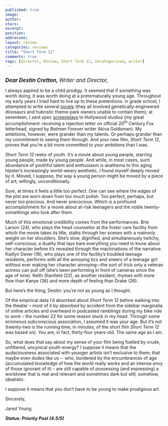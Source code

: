 ```yaml
---
published: true
image:
author: 
stars: 
excerpt: 
position: 
addressee: 
layout: review
categories: reviews
title: "Short Term 12"
comments: true
tags: [director, Review, Short Term 12, Uncategorized, writer]
---
```

<div><p><span class="full-image-block ssNonEditable"><span><a href="/letters/2013/10/8/short-term-12.html"><img src="http://static.squarespace.com/static/5005f6bcc4aa41161b33e89e/5329cf1fe4b07c068ebf74de/5329cf1fe4b07c068ebf78e2/1381254152003/Short%20Term%2012.jpg" alt="" /></a></span></span></p>
<p><em style="font-size:110%;"><span style="font-size:110%;"><strong>Dear Destin Cretton, </strong>Writer and Director,</span></em></p>
<p>I always aspired to be a child prodigy. It seemed that if something was worth doing, it was worth doing at a preternaturally young age. Throughout my early years I tried hard to live up to these pretentions: in grade school, I attempted to write several <a href="http://youngmiscellanea.com/post/26142534566/the-front-cover-of-the-authors-first-completed">novels</a> (they all involved genetically-engineered dinosaurs and hubristic theme-park owners unable to contain them); at seventeen, I sent spec <a href="http://youngmiscellanea.com/post/52393860480/page-from-an-unnamed-screenplay-written-by">screenplays</a> to Hollywood studios (my great accomplishment: receiving a rejection letter on official 20<sup>th</sup> Century Fox letterhead, signed by <em>Batman Forever</em> writer Akiva Goldsman). My ambitions, however, were grander than my talents. Or perhaps grander than my commitment to seeing them through. And your new film, <em>Short Term 12</em>, proves that you&rsquo;re a bit more committed to your ambitions than I was.</p>
<p><em>Short Term 12</em> reeks of youth. It&rsquo;s a movie about young people, starring young people, made by young people. And while, in most cases, such abundance of youthful talent and enthusiasm is anathema to this aging hipster&rsquo;s increasingly world-weary aesthetic, I found myself deeply moved by it. Moved, I suppose, the way a young person might be moved by a piece of art; willingly, unconditionally.&nbsp; &nbsp;</p>
<p>Sure, at times it feels a little too perfect. One can see where the edges of the plot are worn down from too much polish. Too perfect, perhaps, but never too precious. And never precocious. Which is a profound accomplishment for a movie about at-risk teenagers and the noble twenty-somethings who look after them.</p>
<p>Much of this emotional credibility comes from the performances. Brie Larson (24), who plays the head counsellor at the foster care facility from which the movie takes its title, stalks through her scenes with a matronly weight on her shoulders. She&rsquo;s slow, dignified, and simultaneously twitchy, self-conscious; a duality that lays bare everything you need to know about her character before it&rsquo;s revealed through the machinations of the narrative. Kaitlyn Dever (16), who plays one of the facility&rsquo;s troubled teenage residents, performs with all the annoying tics and sneers of a teenage girl without ever making her character annoying&mdash;the sort of trick only a veteran actress can pull off (she&rsquo;s been performing in front of cameras since the age of nine). Keith Stanfield (22), as another resident, rhymes with more flow than Kanye (36) and more depth of feeling than Drake (26).</p>
<p>But here&rsquo;s the thing, Destin: you&rsquo;re not as young as I thought.</p>
<p>Of the empirical data I&rsquo;d absorbed about <em>Short Term 12</em> before walking into the theater &ndash; most of it by absorbed by accident from the sidebar marginalia of online articles and overheard in podcasted ramblings during my bike ride to work &ndash; the number 22 for some reason stuck in my head. Through some erroneous subconscious association, I assumed it was your age. But it&rsquo;s not (twenty-two is the running time, in minutes, of the short film <em>Short Term 12</em> was based on). You are, in fact, thirty-four years-old. The same age as I am.</p>
<p>So, what does that say about my sense of your film being fuelled by crude, unfiltered, uncynical youth-energy? I suppose it means that the audaciousness associated with younger artists isn&rsquo;t exclusive to them; that maybe even dudes like us &ndash; &nbsp;who, burdened by the encumbrances of age (accumulated knowledge of how the world really works and an intense envy of those ignorant of it) &ndash; are still capable of possessing (and expressing) a worldview that is real and relevant and sometimes dark but still, somehow, idealistic.</p>
<p>I suppose it means that you don&rsquo;t have to be young to make prodigious art.</p>
<p>Sincerely,</p>
<p>Jared Young</p>
<p><strong><em>Status: Priority Post (4.5/5)</em></strong></p></div>
